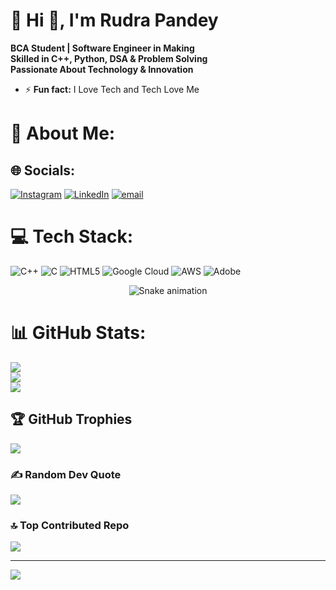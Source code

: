 # 💫 Hi 👋, I'm Rudra Pandey
**BCA Student | Software Engineer in Making <br>Skilled in C++, Python, DSA & Problem Solving <br>Passionate About Technology & Innovation**


- ⚡ **Fun fact:** I Love Tech and Tech Love Me


# 💫 About Me:

## 🌐 Socials:
[![Instagram](https://img.shields.io/badge/Instagram-%23E4405F.svg?logo=Instagram&logoColor=white)](https://instagram.com/mr.__.pandey) [![LinkedIn](https://img.shields.io/badge/LinkedIn-%230077B5.svg?logo=linkedin&logoColor=white)](https://linkedin.com/in/pandey-rudra) [![email](https://img.shields.io/badge/Email-D14836?logo=gmail&logoColor=white)](mailto:rudraravipandey@gmail.com) 

# 💻 Tech Stack:
![C++](https://img.shields.io/badge/c++-%2300599C.svg?style=for-the-badge&logo=c%2B%2B&logoColor=white) ![C](https://img.shields.io/badge/c-%2300599C.svg?style=for-the-badge&logo=c&logoColor=white) ![HTML5](https://img.shields.io/badge/html5-%23E34F26.svg?style=for-the-badge&logo=html5&logoColor=white) ![Google Cloud](https://img.shields.io/badge/GoogleCloud-%234285F4.svg?style=for-the-badge&logo=google-cloud&logoColor=white) ![AWS](https://img.shields.io/badge/AWS-%23FF9900.svg?style=for-the-badge&logo=amazon-aws&logoColor=white) ![Adobe](https://img.shields.io/badge/adobe-%23FF0000.svg?style=for-the-badge&logo=adobe&logoColor=white)


<!-- Snake Game Repo View -->

<div align="center">
  <img src="https://profile-readme-generator.com/assets/snake.svg" alt="Snake animation" />
</div>


# 📊 GitHub Stats:
![](https://github-readme-stats.vercel.app/api?username=itzmrpandey&theme=tokyonight&hide_border=false&include_all_commits=true&count_private=false)<br/>
![](https://nirzak-streak-stats.vercel.app/?user=itzmrpandey&theme=tokyonight&hide_border=false)<br/>
![](https://github-readme-stats.vercel.app/api/top-langs/?username=itzmrpandey&theme=tokyonight&hide_border=false&include_all_commits=true&count_private=false&layout=compact)

## 🏆 GitHub Trophies
![](https://github-profile-trophy.vercel.app/?username=itzmrpandey&theme=radical&no-frame=false&no-bg=true&margin-w=4)

### ✍️ Random Dev Quote
![](https://quotes-github-readme.vercel.app/api?type=horizontal&theme=radical)

### 🔝 Top Contributed Repo
![](https://github-contributor-stats.vercel.app/api?username=itzmrpandey&limit=5&theme=dark&combine_all_yearly_contributions=true)

---
[![](https://visitcount.itsvg.in/api?id=itzmrpandey&icon=0&color=4)](https://visitcount.itsvg.in)

<!-- Proudly created with GPRM ( https://gprm.itsvg.in ) -->
